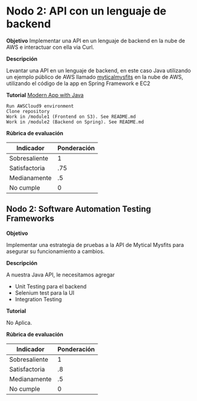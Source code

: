 # Nodo 2: API con un lenguaje de backend

**Objetivo**
Implementar una API en un lenguaje de backend en la nube de AWS e interactuar con ella via Curl.

**Descripción**

Levantar una API en un lenguaje de backend, en este caso Java utilizando un ejemplo público de AWS llamado [myticalmysfits](https://mythicalmysfits.com/) en la nube de AWS, utilizando el código de la app en Spring Framework e EC2

**Tutorial**
[Modern App with Java](https://github.com/aws-samples/aws-modern-application-workshop/tree/java)

```
Run AWSCloud9 environment
Clone repository 
Work in /module1 (Frontend on S3). See README.md
Work in /module2 (Backend on Spring). See README.md
```


**Rúbrica de evaluación**

| Indicador        | Ponderación  |      
|------------------|--------------|
| Sobresaliente    | 1            |
| Satisfactoria    |.75           | 
| Medianamente     | .5           |
| No cumple        | 0            |

## Nodo 2: Software Automation Testing Frameworks

**Objetivo**

Implementar una estrategia de pruebas a la API de Mytical Mysfits para asegurar su funcionamiento a cambios.

**Descripción**

A nuestra Java API, le necesitamos agregar
- Unit Testing para el backend
- Selenium test para la UI 
- Integration Testing

**Tutorial**

No Aplica.

**Rúbrica de evaluación**

| Indicador        | Ponderación  |      
|------------------|--------------|
| Sobresaliente    | 1            |
| Satisfactoria    |.8           | 
| Medianamente     | .5           |
| No cumple        | 0            |